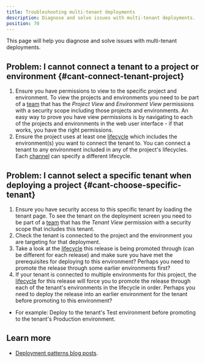 ```yaml
---
title: Troubleshooting multi-tenant deployments
description: Diagnose and solve issues with multi-tenant deployments.
position: 70
---
```


This page will help you diagnose and solve issues with multi-tenant deployments.

## Problem: I cannot connect a tenant to a project or environment {#cant-connect-tenant-project}

1. Ensure you have permissions to view to the specific project and environment. To view the projects and environments you need to be part of a [team](/docs/security/users-and-teams/index.md) that has the *Project View* and *Environment View* permissions with a security scope including those projects and environments. An easy way to prove you have view permissions is by navigating to each of the projects and environments in the web user interface - if that works, you have the right permissions.
2. Ensure the project uses at least one [lifecycle](/docs/releases/lifecycles/index.md) which includes the environment(s) you want to connect the tenant to. You can connect a tenant to any environment included in any of the project's lifecycles. Each [channel](/docs/releases/channels/index.md) can specify a different lifecycle.

## Problem: I cannot select a specific tenant when deploying a project {#cant-choose-specific-tenant}

1. Ensure you have security access to this specific tenant by loading the tenant page. To see the tenant on the deployment screen you need to be part of a [team](/docs/security/users-and-teams/index.md) that has the *Tenant View* permission with a security scope that includes this tenant.
2. Check the tenant is connected to the project and the environment you are targeting for that deployment.
3. Take a look at the [lifecycle](/docs/releases/lifecycles/index.md) this release is being promoted through (can be different for each release) and make sure you have met the prerequisites for deploying to this environment? Perhaps you need to promote the release through some earlier environments first?
4. If your tenant is connected to multiple environments for this project, the [lifecycle](/docs/releases/lifecycles/index.md) for this release will force you to promote the release through each of the tenant's environments in the lifecycle in order. Perhaps you need to deploy the release into an earlier environment for the tenant before promoting to this environment?  
  - For example: Deploy to the tenant's Test environment before promoting to the tenant's Production environment.

  ## Learn more

- [Deployment patterns blog posts](https://octopus.com/blog/tag/Deployment%20Patterns).
